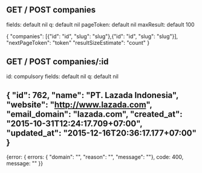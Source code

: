 GET / POST
companies
--
fields: default nil
q: default nil
pageToken: default nil
maxResult: default 100

{
	"companies": [{"id": "id", "slug": "slug"},{"id": "id", "slug": "slug"}],
	"nextPageToken": "token"
	"resultSizeEstimate": "count"
}

GET / POST
companies/:id
--
id: compulsory
fields: default nil
q: default nil

{
  "id": 762,
  "name": "PT. Lazada Indonesia",
  "website": "http://www.lazada.com",
  "email_domain": "lazada.com",
  "created_at": "2015-10-31T12:24:17.709+07:00",
  "updated_at": "2015-12-16T20:36:17.177+07:00"
}
--
{error: { errors: { "domain": "", "reason": "", "message": ""}, code: 400, message: "" }}